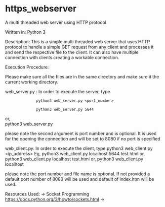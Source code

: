 # https_webserver
A multi threaded web server using HTTP protocol

Written in:    Python 3

Description:
This is a simple multi threaded web server that uses HTTP protocol to handle a
simple GET request from any client and processes it and send the respective file
to the client. It can also have multiple connection with clients creating
a workable connection.

Execution Procedure:

Please make sure all the files are in the same directory and make sure it the
current working directory.

web_server.py :
In order to execute the server, type

                  python3 web_server.py <port_number>

                  python3 web_server.py 5644
  or,          
                  python3 web_server.py

please note the second argument is port number and is optional. It is used for
the opening the connection and will be set to 8080 if no port is specified


web_client.py:
In order to execute the client, type
                  python3 web_client.py <ip_address> <port number> <file>
  Eg,
                  python3 web_client.py localhost 5644 test.html
  or,
                  python3 web_client.py localhost test.html
  or,
                  python3 web_client.py localhost


please note the port number and file name is optional. If not provided a default
port number of 8080 will be used and default of index.htm will be used.

Resources Used:
-> Socket Programming https://docs.python.org/3/howto/sockets.html
->
